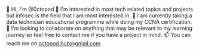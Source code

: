 👋 Hi, I'm @0ctopod
👀 I'm interested in most tech related topics and projects but infosec is the field that I am most interested in. 
🌱 I am currently taking a data technician educational programme while doing my CCNA certification. 
💞️ I'm looking to collaborate on anything that may be relevant to my learning journey so feel free to contact me if you have a project in mind.
📫 You can reach me on octopod.hub@gmail.com
